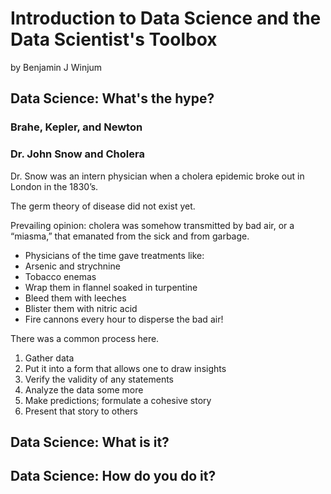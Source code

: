 # Introduction to Data Science and the Data Scientist's Toolbox
by Benjamin J Winjum

## Data Science: What's the hype?

### Brahe, Kepler, and Newton

### Dr. John Snow and Cholera

Dr. Snow was an intern physician when a cholera epidemic broke out in London in the 1830’s.

The germ theory of disease did not exist yet.

Prevailing opinion: cholera was somehow transmitted by bad air, or a “miasma,” that emanated from the sick and from garbage.

* Physicians of the time gave treatments like:
* Arsenic and strychnine
* Tobacco enemas
* Wrap them in flannel soaked in turpentine
* Bleed them with leeches
* Blister them with nitric acid
* Fire cannons every hour to disperse the bad air!

There was a common process here.
1. Gather data
1. Put it into a form that allows one to draw insights
1. Verify the validity of any statements
1. Analyze the data some more
1. Make predictions; formulate a cohesive story
1. Present that story to others

## Data Science: What is it?

## Data Science: How do you do it?
